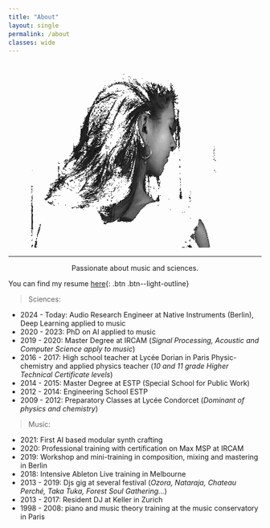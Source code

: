 ```yaml
---
title: "About"
layout: single
permalink: /about
classes: wide
---
```


<p align="center">
  <img width="500" height="370" src="https://raw.githubusercontent.com/ninon-io/ninon-io.github.io/master/images/ninon_dos2.png">
</p>

*****************************************************
<p align="center">
Passionate about music and sciences. 
</p>

You can find my resume [here](/documents/Ableton01_2023.pdf){: .btn .btn--light-outline}

> Sciences:
- 2024 - Today: Audio Research Engineer at Native Instruments (Berlin), Deep Learning applied to music
- 2020 - 2023: PhD on AI applied to music
- 2019 - 2020: Master Degree at IRCAM (*Signal Processing, Acoustic and Computer Science apply to music*)
- 2016 - 2017: High school teacher at Lycée Dorian in Paris 
               Physic-chemistry and applied physics teacher (*10 and 11 grade Higher Technical Certificate levels*)
- 2014 - 2015: Master Degree at ESTP (Special School for Public Work)
- 2012 - 2014: Engineering School ESTP
- 2009 - 2012: Preparatory Classes at Lycée Condorcet (*Dominant of physics and chemistry*)

> Music:
- 2021: First AI based modular synth crafting
- 2020: Professional training with certification on Max MSP at IRCAM
- 2019: Workshop and mini-training in composition, mixing and mastering in Berlin
- 2018: Intensive Ableton Live training in Melbourne
- 2013 - 2019: Djs gig at several festival (*Ozora, Nataraja, Chateau Perché, Taka Tuka, Forest Soul Gathering...*)
- 2013 - 2017: Resident DJ at Keller in Zurich
- 1998 - 2008: piano and music theory training at the music conservatory in Paris

